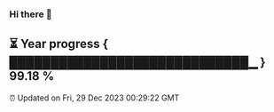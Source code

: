 ### Hi there 👋
⏳ Year progress { █████████████████████████████▁ } 99.18 %
---
⏰ Updated on Fri, 29 Dec 2023 00:29:22 GMT


